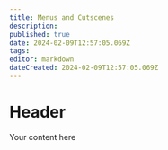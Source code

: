 ```yaml
---
title: Menus and Cutscenes
description: 
published: true
date: 2024-02-09T12:57:05.069Z
tags: 
editor: markdown
dateCreated: 2024-02-09T12:57:05.069Z
---
```


# Header
Your content here